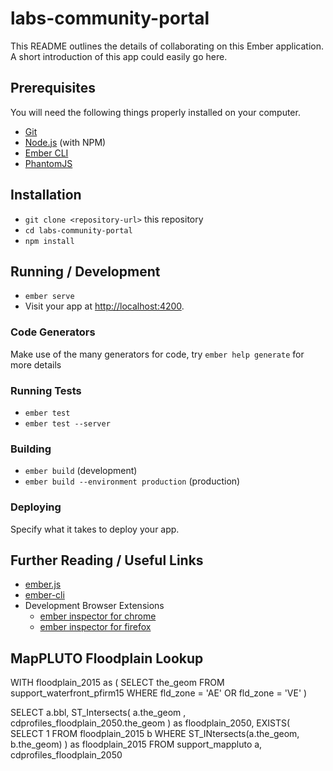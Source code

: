 # labs-community-portal

This README outlines the details of collaborating on this Ember application.
A short introduction of this app could easily go here.

## Prerequisites

You will need the following things properly installed on your computer.

* [Git](https://git-scm.com/)
* [Node.js](https://nodejs.org/) (with NPM)
* [Ember CLI](https://ember-cli.com/)
* [PhantomJS](http://phantomjs.org/)

## Installation

* `git clone <repository-url>` this repository
* `cd labs-community-portal`
* `npm install`

## Running / Development

* `ember serve`
* Visit your app at [http://localhost:4200](http://localhost:4200).

### Code Generators

Make use of the many generators for code, try `ember help generate` for more details

### Running Tests

* `ember test`
* `ember test --server`

### Building

* `ember build` (development)
* `ember build --environment production` (production)

### Deploying

Specify what it takes to deploy your app.

## Further Reading / Useful Links

* [ember.js](http://emberjs.com/)
* [ember-cli](https://ember-cli.com/)
* Development Browser Extensions
  * [ember inspector for chrome](https://chrome.google.com/webstore/detail/ember-inspector/bmdblncegkenkacieihfhpjfppoconhi)
  * [ember inspector for firefox](https://addons.mozilla.org/en-US/firefox/addon/ember-inspector/)

## MapPLUTO Floodplain Lookup

WITH floodplain_2015 as (
  SELECT the_geom FROM support_waterfront_pfirm15 WHERE fld_zone = 'AE' OR fld_zone = 'VE'
)

SELECT
a.bbl,
ST_Intersects( a.the_geom , cdprofiles_floodplain_2050.the_geom ) as floodplain_2050,
EXISTS(
  SELECT 1 FROM floodplain_2015 b WHERE ST_INtersects(a.the_geom, b.the_geom)
) as floodplain_2015
FROM support_mappluto a, cdprofiles_floodplain_2050
